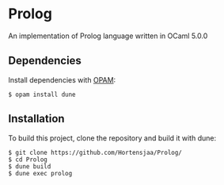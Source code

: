 # Prolog
An implementation of Prolog language written in OCaml 5.0.0

## Dependencies

Install dependencies with [OPAM](https://opam.ocaml.org/):
```
$ opam install dune
```

## Installation

To build this project, clone the repository and build it with dune:

```
$ git clone https://github.com/Hortensjaa/Prolog/
$ cd Prolog
$ dune build
$ dune exec prolog
```
